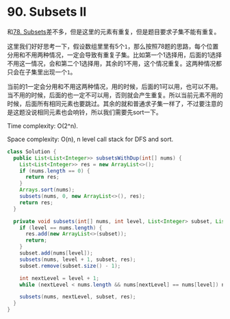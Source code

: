 # 90. Subsets II

和[78. Subsets](78-Subsets.md)差不多，但是这里的元素有重复，但是题目要求子集不能有重复。

这里我们好好思考一下，假设数组里里有5个`1`，那么按照78题的思路，每个位置分用和不用两种情况，一定会导致有重复子集。比如第一个1选择用，后面的1选择不用这一情况，会和第二个1选择用，其余的1不用，这个情况重复。这两种情况都只会在子集里出现一个`1`。

当前的1一定会分用和不用这两种情况，用的时候，后面的1可以用，也可以不用。当不用的时候，后面的也一定不可以用，否则就会产生重复。所以当前元素不用的时候，后面所有相同元素也要跳过。其余的就和普通求子集一样了，不过要注意的是这题没说相同元素也会响铃，所以我们需要先sort一下。

Time complexity: O(2^n).

Space complexity: O(n), n level call stack for DFS and sort.

```java
class Solution {
  public List<List<Integer>> subsetsWithDup(int[] nums) {
    List<List<Integer>> res = new ArrayList<>();
    if (nums.length == 0) {
      return res;
    }
    Arrays.sort(nums);
    subsets(nums, 0, new ArrayList<>(), res);
    return res;
  }

  private void subsets(int[] nums, int level, List<Integer> subset, List<List<Integer>> res) {
    if (level == nums.length) {
      res.add(new ArrayList<>(subset));
      return;
    }
    subset.add(nums[level]);
    subsets(nums, level + 1, subset, res);
    subset.remove(subset.size() - 1);

    int nextLevel = level + 1;
    while (nextLevel < nums.length && nums[nextLevel] == nums[level]) nextLevel++;

    subsets(nums, nextLevel, subset, res);
  }
}
```